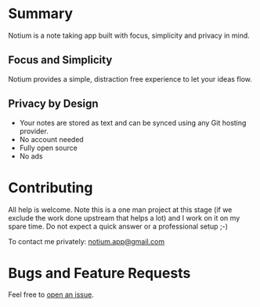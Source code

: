 # Summary

Notium is a note taking app built with focus, simplicity and privacy in mind.

## Focus and Simplicity
Notium provides a simple, distraction free experience to let your ideas flow.

## Privacy by Design
- Your notes are stored as text and can be synced using any Git hosting provider.
- No account needed
- Fully open source
- No ads

# Contributing

All help is welcome. Note this is a one man project at this stage (if we exclude the work done upstream that helps a lot) and I work on it on my spare time. Do not expect a quick answer or a professional setup ;-)

To contact me privately: notium.app@gmail.com 

# Bugs and Feature Requests

Feel free to [open an issue](https://github.com/notium/notium/issues/new).
